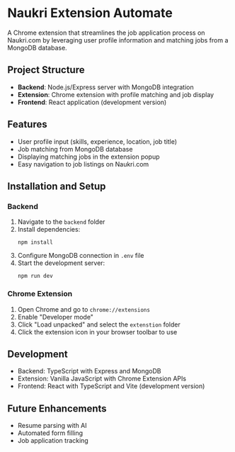 # Naukri Extension Automate

A Chrome extension that streamlines the job application process on Naukri.com by leveraging user profile information and matching jobs from a MongoDB database.

## Project Structure

- **Backend**: Node.js/Express server with MongoDB integration
- **Extension**: Chrome extension with profile matching and job display
- **Frontend**: React application (development version)

## Features

- User profile input (skills, experience, location, job title)
- Job matching from MongoDB database
- Displaying matching jobs in the extension popup
- Easy navigation to job listings on Naukri.com

## Installation and Setup

### Backend

1. Navigate to the `backend` folder
2. Install dependencies:
   ```
   npm install
   ```
3. Configure MongoDB connection in `.env` file
4. Start the development server:
   ```
   npm run dev
   ```

### Chrome Extension

1. Open Chrome and go to `chrome://extensions`
2. Enable "Developer mode"
3. Click "Load unpacked" and select the `extenstion` folder
4. Click the extension icon in your browser toolbar to use

## Development

- Backend: TypeScript with Express and MongoDB
- Extension: Vanilla JavaScript with Chrome Extension APIs
- Frontend: React with TypeScript and Vite (development version)

## Future Enhancements

- Resume parsing with AI
- Automated form filling
- Job application tracking